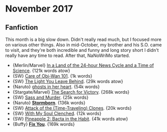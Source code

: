 # November 2017

## Fanfiction

This month is a big slow down. Didn't really read much, but I focused more on
various other things. Also in mid-October, my brother and his S.O. came to
visit, and they're both incredible and funny and long story short I didn't
really have any time to read. After that, NaNoWriMo started.

 - {Merlin/Marvel} [In a Land of the 24-hour News Cycle and a Time of Science](https://archiveofourown.org/works/3834724). {121k words atow}
 - {SW} [Care of Obi-Wan 101](https://archiveofourown.org/works/12218535). {1k words}
 - {SW} [The Light You Leave Behind](https://archiveofourown.org/works/7763773). {29k words atow}
 - {Naruto} [ghosts in her heart](https://archiveofourown.org/works/7623562). {54k words}
 - {Stargate/Marvel} [The Search for Victory](https://archiveofourown.org/works/2417495). {268k words}
 - {SW} [Sass and Murder](https://archiveofourown.org/works/7698400). {25k words}
 - {Naruto} **[Stormborn](https://archiveofourown.org/works/1877970)**. {136k words}
 - {SW} [Attack of the (Time-Traveling) Clones](https://archiveofourown.org/works/11215419). {20k words}
 - {SW} [With My Soul Clenched](https://archiveofourown.org/works/12453330). {12k words}
 - {SW} [Pineapple 2: Bacta in the Habit](https://archiveofourown.org/works/7672552). {41k words atow}
 - {Buffy} **[Fix You](https://archiveofourown.org/works/1494910)**. {169k words}
